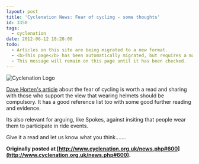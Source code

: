 ```yaml
---
layout: post
title: 'Cyclenation News: Fear of cycling - some thoughts'
id: 3350
tags:
  - cyclenation
date: 2012-06-12 18:28:00
todo:
  - Articles on this site are being migrated to a new format.
  - <b>This page</b> has been automatically migrated, but requires a manual check-&amp;-tune to ensure the format and links all work as expected.
  - This message will remain on this page until it has been checked.
---
```


![Cyclenation Logo](http://www.pompeybug.co.uk/wp-content/plugins/wp-cyclenation-news/cnlogo.jpg)<p>[Dave Horten's article](http://thinkingaboutcycling.wordpress.com/article-fear-of-cycling/ "fear of cycling") about the fear of cycling is worth a read and sharing with those who support the view that wearing helmets should be compulsory. It has a good reference list too with some good further reading and evidence.

Its also relevant for arguing, like Spokes, against insiting that people wear them to participate in ride events.

Give it a read and let us know what you think.......

**Originally posted at [http://www.cyclenation.org.uk/news.php#600](http://www.cyclenation.org.uk/news.php#600).**